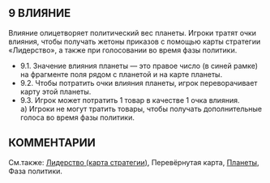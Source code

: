 9 ВЛИЯНИЕ
---

Влияние олицетворяет политический вес планеты. Игроки тратят очки влияния, чтобы получать жетоны приказов с помощью карты стратегии «Лидерство», а также при голосовании во время фазы политики.
* 9.1. Значение влияния планеты — это правое число (в синей рамке) на фрагменте поля рядом с планетой и на карте планеты.
* 9.2. Чтобы потратить очки влияния планеты, игрок переворачивает карту этой планеты.
* 9.3. Игрок может потратить 1 товар в качестве 1 очка влияния.  
  а) Игроки не могут тратить товары, чтобы получать дополнительные голоса во время фазы политики.

КОММЕНТАРИИ
---

См.также: [Лидерство (карта стратегии)](leadership_sc.md), Перевёрнутая карта, [Планеты](planets.md), Фаза политики.
